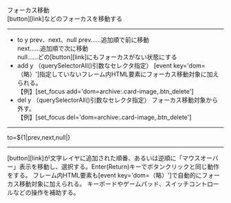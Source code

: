 フォーカス移動  
[button][link]などのフォーカスを移動する

***
- to	y		prev、next、null	prev……追加順で前に移動<br/>next……追加順で次に移動<br/>null……どの[button][link]にもフォーカスがない状態にする
- add	y		（querySelectorAll()引数なセレクタ指定）	[event key='dom=（略）']指定していないフレーム内HTML要素にフォーカス移動対象に加えられる。<br/>【例】[set_focus add='dom=archive:.card-image,.btn_delete']
- del	y		（querySelectorAll()引数なセレクタ指定）	フォーカス移動対象から外す。<br/>【例】[set_focus del='dom=archive:.card-image,.btn_delete']

***
to=${1|prev,next,null|}

***
[button][link]が文字レイヤに追加された順番、あるいは逆順に「マウスオーバー」表示を移動し、選択する。Enter(Return)キーでボタンクリックと同じ動作をする。
フレーム内HTML要素も[event key='dom=（略）']で自動的にフォーカス移動対象に加えられる。
キーボードやゲームパッド、スイッチコントロールなどの操作を補助する。
